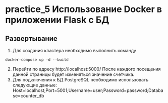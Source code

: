 # practice_5 Использование Docker в приложении Flask с БД
## Развертывание
1. Для создания кластера необходимо выполнить команду
```
docker-compose up -d --build
```
2. Перейти по адресу http://localhost:5000/ После каждого посещения данной страницы будет изменяться значение счетчика.
3. Для подключения к БД PostgreSQL необходимо использовать следующие данные: Host=localhost;Port=5001;Username=user;Password=password;Database=counter_db
